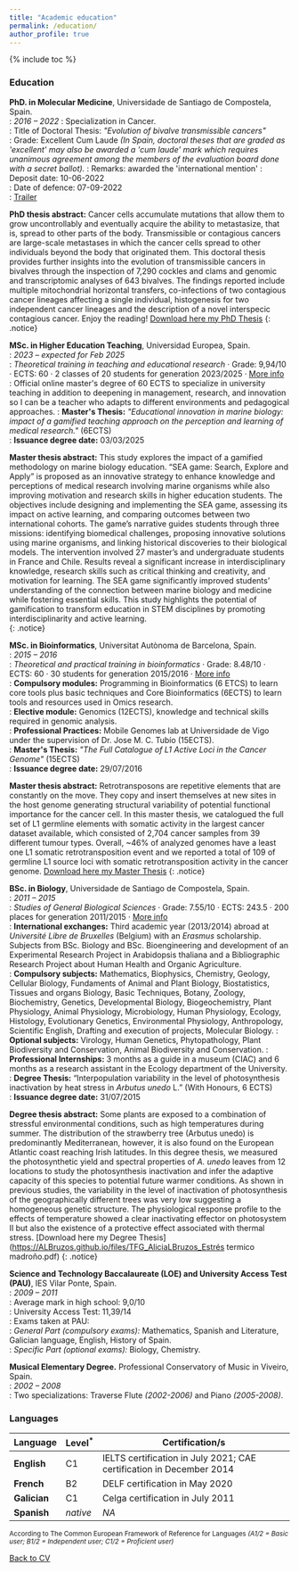 ```yaml
---
title: "Academic education"
permalink: /education/
author_profile: true
---
```


{% include toc %}

### Education

**PhD. in Molecular Medicine**, Universidade de Santiago de Compostela, Spain.  
:   *2016 – 2022* 
:   Specialization in Cancer.  
:   Title of Doctoral Thesis: _"Evolution of bivalve transmissible cancers"_  
:   Grade: Excellent Cum Laude _(In Spain, doctoral theses that are graded as 'excellent' may also be awarded a 'cum laude' mark which requires unanimous agreement among the members of the evaluation board done with a secret ballot)._
:   Remarks: awarded the 'international mention'
:   Deposit date: 10-06-2022  
:   Date of defence: 07-09-2022  
:   <i class="fa fa-play-circle" aria-hidden="true"></i> [Trailer](https://www.youtube.com/watch?v=Ve4BdX4BB1c)    

**PhD thesis abstract:** Cancer cells accumulate mutations that allow them to grow uncontrollably and eventually acquire the ability to metastasize, that is, spread to other parts of the body. Transmissible or contagious cancers are large-scale metastases in which the cancer cells spread to other individuals beyond the body that originated them. This doctoral thesis provides further insights into the evolution of transmissible cancers in bivalves through the inspection of 7,290 cockles and clams and genomic and transcriptomic analyses of 643 bivalves. The fi ndings reported include multiple mitochondrial horizontal transfers, co-infections of two contagious cancer lineages affecting a single individual, histogenesis for two independent cancer lineages and the description of a novel interspeci c contagious cancer. Enjoy the reading! <i class="fa fa-cloud-download" aria-hidden="true"></i> [Download here my PhD Thesis](https://ALBruzos.github.io/files/PhDthesis_AliciaLBruzos_2022_compressed_11MB.pdf) 
{: .notice}


**MSc. in Higher Education Teaching**, Universidad Europea, Spain.  
:   *2023 – expected for Feb 2025*	  
:   _Theoretical training in teaching and educational research_ · Grade: 9,94/10 · ECTS: 60 · 2 classes of 20 students for generation 2023/2025 · [More info](https://universidadeuropea.com/master-educacion-universitaria-online/)  
:   Official online master's degree of 60 ECTS to specialize in university teaching in addition to deepening in management, research, and innovation so I can be a teacher who adapts to different environments and pedagogical approaches.
:   **Master's Thesis:** _"Educational innovation in marine biology: impact of a gamified teaching approach on the perception and learning of medical research."_ (6ECTS)  
:   **Issuance degree date:** 03/03/2025

**Master thesis abstract:** This study explores the impact of a gamified methodology on marine biology education. “SEA game: Search, Explore and Apply” is proposed as an innovative strategy to enhance knowledge and perceptions of medical research involving marine organisms while also improving motivation and research skills in higher education students. The objectives include designing and implementing the SEA game, assessing its impact on active learning, and comparing outcomes between two international cohorts. The game’s narrative guides students through three missions: identifying biomedical challenges, proposing innovative solutions using marine organisms, and linking historical discoveries to their biological models. The intervention involved 27 master’s and undergraduate students in France and Chile. Results reveal a significant increase in interdisciplinary knowledge, research skills such as critical thinking and creativity, and motivation for learning. The SEA game significantly improved students’ understanding of the connection between marine biology and medicine while fostering essential skills. This study highlights the potential of gamification to transform education in STEM disciplines by promoting interdisciplinarity and active learning.  
{: .notice}

**MSc. in Bioinformatics**, Universitat Autònoma de Barcelona, Spain.  
:   *2015 – 2016*	  
:   _Theoretical and practical training in bioinformatics_ · Grade: 8.48/10 · ECTS: 60 · 30 students for generation 2015/2016 · [More info](http://mscbioinformatics.uab.cat)  
:   **Compulsory modules:** Programming in Bioinformatics (6 ETCS) to learn core tools plus basic techniques and Core
Bioinformatics (6ECTS) to learn tools and resources used in Omics research.  
:   **Elective module:** Genomics (12ECTS), knowledge and technical skills required in genomic analysis.  
:   **Professional Practices:** Mobile Genomes lab at Universidade de Vigo under the supervision of Dr. Jose M. C. Tubío (15ECTS).  
:   **Master's Thesis:** _"The Full Catalogue of L1 Active Loci in the Cancer Genome"_ (15ECTS)  
:   **Issuance degree date:** 29/07/2016

**Master thesis abstract:** Retrotransposons are repetitive elements that are constantly on the move. They copy and insert themselves at new sites in the host genome generating structural variability of potential functional importance for the cancer cell. In this master thesis, we catalogued the full set of L1 germline elements with somatic activity in the largest cancer dataset available, which consisted of 2,704 cancer samples from 39 different tumour types. Overall, ~46% of analyzed genomes have a least one L1 somatic retrotransposition event and we reported a total of 109 of germline L1 source loci with somatic retrotransposition activity in the cancer genome. <i class="fa fa-cloud-download" aria-hidden="true"></i> [Download here my Master Thesis](https://ALBruzos.github.io/files/TFM_AliciaLBruzos_CatalogueL1inCancer.pdf) 
{: .notice}


**BSc. in Biology**, Universidade de Santiago de Compostela, Spain.  
:   *2011 – 2015* 	
:   _Studies of General Biological Sciences_ · Grade: 7.55/10 · ECTS: 243.5 · 200 places for generation 2011/2015  · [More info](https://www.usc.gal/en/usc)  
:   **International exchanges:** Third academic year (2013/2014) abroad at _Université Libre de Bruxelles_ (Belgium) with an _Erasmus_ scholarship. Subjects from BSc. Biology and BSc. Bioengineering and development of an Experimental Research Project in Arabidopsis thaliana and a Bibliographic Research Project about Human Health and Organic Agriculture.  
:   **Compulsory subjects:** Mathematics, Biophysics, Chemistry, Geology, Cellular Biology, Fundaments of Animal and Plant Biology, Biostatistics, Tissues and organs Biology, Basic Techniques, Botany, Zoology, Biochemistry, Genetics, Developmental Biology, Biogeochemistry, Plant Physiology, Animal Physiology, Microbiology, Human Physiology, Ecology, Histology, Evolutionary Genetics, Environmental Physiology, Anthropology, Scientific English, Drafting and execution of projects, Molecular Biology.
:   **Optional subjects:** Virology, Human Genetics, Phytopathology, Plant Biodiversity and Conservation, Animal Biodiversity and Conservation.
:   **Professional Internships:** 3 months as a guide in a museum (CIAC) and 6 months as a research assistant in the Ecology department of the University.
:   **Degree Thesis:** “Interpopulation variability in the level of photosynthesis inactivation by heat stress in _Arbutus unedo_ L.” (With Honours, 6 ECTS)  
:   **Issuance degree date:** 31/07/2015

**Degree thesis abstract:** Some plants are exposed to a combination of stressful environmental conditions, such as high temperatures during summer. The distribution of the strawberry tree (Arbutus unedo) is predominantly Mediterranean, however, it is also found on the European Atlantic coast reaching Irish latitudes. In this degree thesis, we measured the photosynthetic yield and spectral properties of _A. unedo_ leaves from 12 locations to study the photosynthesis inactivation and infer the adaptive capacity of this species to potential future warmer conditions. As shown in previous studies, the variability in the level of inactivation of photosynthesis of the geographically different trees was very low suggesting a homogeneous genetic structure. The physiological response profile to the effects of temperature showed a clear inactivating effector on photosystem II but also the existence of a protective effect associated with thermal stress. <i class="fa fa-cloud-download" aria-hidden="true"></i> [Download here my Degree Thesis](https://ALBruzos.github.io/files/TFG_AliciaLBruzos_Estrés termico madroño.pdf)
{: .notice}

  
**Science and Technology Baccalaureate (LOE) and University Access Test (PAU)**, IES Vilar Ponte, Spain.  
:   *2009 – 2011*  
:   Average mark in high school: 9,0/10  
:   University Access Test: 11,39/14  
:   Exams taken at PAU:  
:   _General Part (compulsory exams):_ Mathematics, Spanish and Literature, Galician language, English, History of Spain.  
:   _Specific Part (optional exams):_ Biology, Chemistry.  


**Musical Elementary Degree.** Professional Conservatory of Music in Viveiro, Spain.  
:   *2002 – 2008*  
:   Two specializations: Traverse Flute _(2002-2006)_ and Piano _(2005-2008)_.  



### Languages

| Language | Level<sup>*</sup> | Certification/s |
| ------------- | ------------- | ------------- | 
| **English** | C1 | IELTS certification in July 2021; CAE certification in December 2014 |
| **French** | B2 | DELF certification in May 2020 |
| **Galician** | C1 | Celga certification in July 2011 |
| **Spanish** | _native_ | _NA_ |

<sup>According to The Common European Framework of Reference for Languages *(A1/2 = Basic user; B1/2 = Independent user; C1/2 = Proficient user)* </sup> 

[Back to CV](https://albruzos.github.io/cv/)
